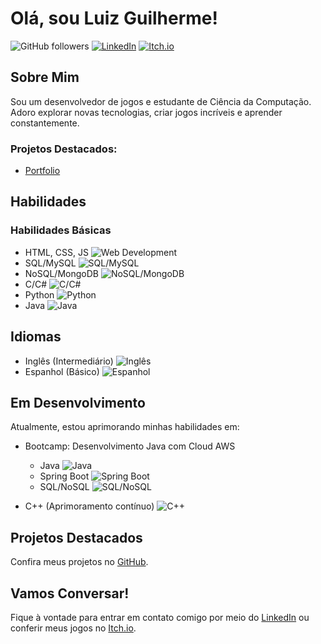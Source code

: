 # Olá, sou Luiz Guilherme!

![GitHub followers](https://img.shields.io/github/followers/Luizgi?label=Seguir&style=social)
[![LinkedIn](https://img.shields.io/badge/LinkedIn-Connect-blue)](https://www.linkedin.com/in/luiz-guilherme-de-souza-gon%C3%A7alves-aa3374160/)
[![Itch.io](https://img.shields.io/badge/Itch.io-Game%20Dev-green)](https://luizgi.itch.io/)

## Sobre Mim
Sou um desenvolvedor de jogos e estudante de Ciência da Computação.
Adoro explorar novas tecnologias, criar jogos incríveis e aprender constantemente.

### Projetos Destacados:

- [Portfolio](https://github.com/Luizgi/Portfolio)
  
## Habilidades

### Habilidades Básicas
- HTML, CSS, JS ![Web Development](https://img.shields.io/badge/Web%20Development-Básico-lightgrey)
- SQL/MySQL ![SQL/MySQL](https://img.shields.io/badge/SQL/MySQL-Básico-lightgrey)
- NoSQL/MongoDB ![NoSQL/MongoDB](https://img.shields.io/badge/NoSQL/MongoDB-Básico-lightgrey)
- C/C# ![C/C#](https://img.shields.io/badge/C/C%23-Básico-lightgrey)
- Python ![Python](https://img.shields.io/badge/Python-Básico-lightgrey)
- Java ![Java](https://img.shields.io/badge/Java-Básico-lightgrey)

## Idiomas
- Inglês (Intermediário) ![Inglês](https://img.shields.io/badge/Inglês-Intermediário-blue)
- Espanhol (Básico) ![Espanhol](https://img.shields.io/badge/Espanhol-Básico-blue)

## Em Desenvolvimento
Atualmente, estou aprimorando minhas habilidades em:

- Bootcamp: Desenvolvimento Java com Cloud AWS
  - Java ![Java](https://img.shields.io/badge/Java-Em%20Desenvolvimento-blue)
  - Spring Boot ![Spring Boot](https://img.shields.io/badge/Spring%20Boot-Em%20Desenvolvimento-blue)
  - SQL/NoSQL ![SQL/NoSQL](https://img.shields.io/badge/SQL/NoSQL-Em%20Desenvolvimento-blue)

- C++ (Aprimoramento contínuo) ![C++](https://img.shields.io/badge/C++-Em%20Desenvolvimento-blue)

## Projetos Destacados
Confira meus projetos no [GitHub](https://github.com/Luizgi).

## Vamos Conversar!
Fique à vontade para entrar em contato comigo por meio do [LinkedIn](https://www.linkedin.com/in/luiz-guilherme-de-souza-gon%C3%A7alves-aa3374160/) ou conferir meus jogos no [Itch.io](https://luizgi.itch.io/).
